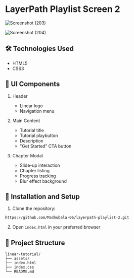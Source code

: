 
# LayerPath Playlist Screen 2

![Screenshot (203)](https://github.com/user-attachments/assets/5a746632-036d-40b2-a9cf-20ad0d0036fd)

![Screenshot (204)](https://github.com/user-attachments/assets/53324c22-9f16-4001-8f89-859e350a948f)

## 🛠️ Technologies Used

- HTML5
- CSS3

## 📱 UI Components

1. Header
   - Linear logo
   - Navigation menu
   
2. Main Content
   - Tutorial title
   - Tutorial playbutton
   - Description
   - "Get Started" CTA button

3. Chapter Modal
   - Slide-up interaction
   - Chapter listing
   - Progress tracking
   - Blur effect background

## 🚀 Installation and Setup

1. Clone the repository:
```bash
https://github.com/Madhubala-06/layerpath-playlist-2.git
```

2. Open `index.html` in your preferred browser

## 📂 Project Structure

```
linear-tutorial/
├── assets/
├── index.html
├── index.css
└── README.md
```


